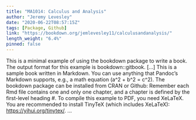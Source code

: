 ```yaml
---
title: "MA1014: Calculus and Analysis"
author: "Jeremy Levesley"
date: "2020-06-22T08:57:15Z"
tags: [Package, Github]
link: "https://bookdown.org/jemlevesley11/calculusandanalysis/"
length_weight: "6.4%"
pinned: false
---
```


This is a minimal example of using the bookdown package to write a book. The output format for this example is bookdown::gitbook. [...] This is a sample book written in Markdown. You can use anything that Pandoc’s Markdown supports, e.g., a math equation \(a^2 + b^2 = c^2\). The bookdown package can be installed from CRAN or Github: Remember each Rmd file contains one and only one chapter, and a chapter is defined by the first-level heading #. To compile this example to PDF, you need XeLaTeX. You are recommended to install TinyTeX (which includes XeLaTeX): https://yihui.org/tinytex/. ...
